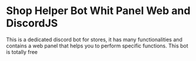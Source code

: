 # Shop Helper Bot Whit Panel Web and DiscordJS 
This is a dedicated discord bot for stores, it has many functionalities and contains a web panel that helps you to perform specific functions. This bot is totally free
